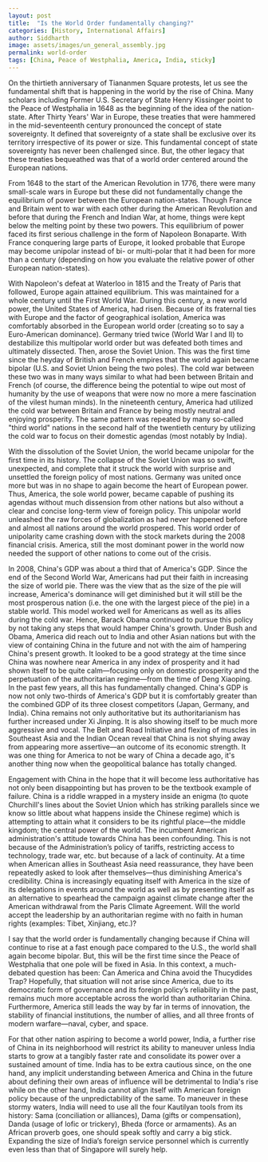 ```yaml
---
layout: post
title:  "Is the World Order fundamentally changing?"
categories: [History, International Affairs]
author: Siddharth
image: assets/images/un_general_assembly.jpg
permalink: world-order
tags: [China, Peace of Westphalia, America, India, sticky]
---
```

On the thirtieth anniversary of Tiananmen Square protests, let us see the fundamental shift that is happening in the world by the rise of China. Many scholars including Former U.S. Secretary of State Henry Kissinger point to the Peace of Westphalia in 1648 as the beginning of the idea of the nation-state. After Thirty Years' War in Europe, these treaties that were hammered in the mid-seventeenth century pronounced the concept of state sovereignty. It defined that sovereignty of a state shall be exclusive over its territory irrespective of its power or size. This fundamental concept of state sovereignty has never been challenged since. But, the other legacy that these treaties bequeathed was that of a world order centered around the European nations.

From 1648 to the start of the American Revolution in 1776, there were many small-scale wars in Europe but these did not fundamentally change the equilibrium of power between the European nation-states. Though France and Britain went to war with each other during the American Revolution and before that during the French and Indian War, at home, things were kept below the melting point by these two powers. This equilibrium of power faced its first serious challenge in the form of Napoleon Bonaparte. With France conquering large parts of Europe, it looked probable that Europe may become unipolar instead of bi- or multi-polar that it had been for more than a century (depending on how you evaluate the relative power of other European nation-states).

With Napoleon's defeat at Waterloo in 1815 and the Treaty of Paris that followed, Europe again attained equilibrium. This was maintained for a whole century until the First World War. During this century, a new world power, the United States of America, had risen. Because of its fraternal ties with Europe and the factor of geographical isolation, America was comfortably absorbed in the European world order (creating so to say a Euro-American dominance). Germany tried twice (World War I and II) to destabilize this multipolar world order but was defeated both times and ultimately dissected. Then, arose the Soviet Union. This was the first time since the heyday of British and French empires that the world again became bipolar (U.S. and Soviet Union being the two poles). The cold war between these two was in many ways similar to what had been between Britain and French (of course, the difference being the potential to wipe out most of humanity by the use of weapons that were now no more a mere fascination of the vilest human minds). In the nineteenth century, America had utilized the cold war between Britain and France by being mostly neutral and enjoying prosperity. The same pattern was repeated by many so-called "third world" nations in the second half of the twentieth century by utilizing the cold war to focus on their domestic agendas (most notably by India).

With the dissolution of the Soviet Union, the world became unipolar for the first time in its history. The collapse of the Soviet Union was so swift, unexpected, and complete that it struck the world with surprise and unsettled the foreign policy of most nations. Germany was united once more but was in no shape to again become the heart of European power. Thus, America, the sole world power, became capable of pushing its agendas without much dissension from other nations but also without a clear and concise long-term view of foreign policy. This unipolar world unleashed the raw forces of globalization as had never happened before and almost all nations around the world prospered. This world order of unipolarity came crashing down with the stock markets during the 2008 financial crisis. America, still the most dominant power in the world now needed the support of other nations to come out of the crisis.

In 2008, China's GDP was about a third that of America's GDP. Since the end of the Second World War, Americans had put their faith in increasing the size of world pie. There was the view that as the size of the pie will increase, America's dominance will get diminished but it will still be the most prosperous nation (i.e. the one with the largest piece of the pie) in a stable world. This model worked well for Americans as well as its allies during the cold war. Hence, Barack Obama continued to pursue this policy by not taking any steps that would hamper China's growth. Under Bush and Obama, America did reach out to India and other Asian nations but with the view of containing China in the future and not with the aim of hampering China's present growth. It looked to be a good strategy at the time since China was nowhere near America in any index of prosperity and it had shown itself to be quite calm—focusing only on domestic prosperity and the perpetuation of the authoritarian regime—from the time of Deng Xiaoping.
In the past few years, all this has fundamentally changed. China's GDP is now not only two-thirds of America's GDP but it is comfortably greater than the combined GDP of its three closest competitors (Japan, Germany, and India). China remains not only authoritative but its authoritarianism has further increased under Xi Jinping. It is also showing itself to be much more aggressive and vocal. The Belt and Road Initiative and flexing of muscles in Southeast Asia and the Indian Ocean reveal that China is not shying away from appearing more assertive—an outcome of its economic strength. It was one thing for America to not be wary of China a decade ago, it's another thing now when the geopolitical balance has totally changed.

Engagement with China in the hope that it will become less authoritative has not only been disappointing but has proven to be the textbook example of failure. China is a riddle wrapped in a mystery inside an enigma (to quote Churchill's lines about the Soviet Union which has striking parallels since we know so little about what happens inside the Chinese regime) which is attempting to attain what it considers to be its rightful place—the middle kingdom; the central power of the world. The incumbent American administration's attitude towards China has been confounding. This is not because of the Administration’s policy of tariffs, restricting access to technology, trade war, etc. but because of a lack of continuity. At a time when American allies in Southeast Asia need reassurance, they have been repeatedly asked to look after themselves—thus diminishing America's credibility. China is increasingly equating itself with America in the size of its delegations in events around the world as well as by presenting itself as an alternative to spearhead the campaign against climate change after the American withdrawal from the Paris Climate Agreement. Will the world accept the leadership by an authoritarian regime with no faith in human rights (examples: Tibet, Xinjiang, etc.)?

I say that the world order is fundamentally changing because if China will continue to rise at a fast enough pace compared to the U.S., the world shall again become bipolar. But, this will be the first time since the Peace of Westphalia that one pole will be fixed in Asia. In this context, a much-debated question has been: Can America and China avoid the Thucydides Trap? Hopefully, that situation will not arise since America, due to its democratic form of governance and its foreign policy’s reliability in the past, remains much more acceptable across the world than authoritarian China. Furthermore, America still leads the way by far in terms of innovation, the stability of financial institutions, the number of allies, and all three fronts of modern warfare—naval, cyber, and space.

For that other nation aspiring to become a world power, India, a further rise of China in its neighborhood will restrict its ability to maneuver unless India starts to grow at a tangibly faster rate and consolidate its power over a sustained amount of time. India has to be extra cautious since, on the one hand, any implicit understanding between America and China in the future about defining their own areas of influence will be detrimental to India's rise while on the other hand, India cannot align itself with American foreign policy because of the unpredictability of the same. To maneuver in these stormy waters, India will need to use all the four Kautilyan tools from its history: Sama (conciliation or alliances), Dama (gifts or compensation), Danda (usage of lofic or trickery), Bheda (force or armaments). As an African proverb goes, one should speak softly and carry a big stick. Expanding the size of India’s foreign service personnel which is currently even less than that of Singapore will surely help.
